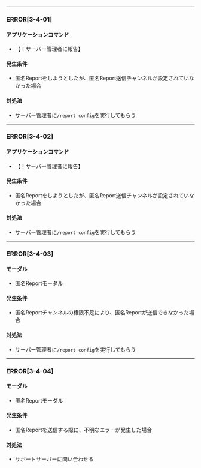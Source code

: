 
---

### ERROR[3-4-01]
#### アプリケーションコマンド
- 【！サーバー管理者に報告】
#### 発生条件
- 匿名Reportをしようとしたが、匿名Report送信チャンネルが設定されていなかった場合
#### 対処法
- サーバー管理者に`/report config`を実行してもらう

---

### ERROR[3-4-02]
#### アプリケーションコマンド
- 【！サーバー管理者に報告】
#### 発生条件
- 匿名Reportをしようとしたが、匿名Report送信チャンネルが設定されていなかった場合
#### 対処法
- サーバー管理者に`/report config`を実行してもらう

---

### ERROR[3-4-03]
#### モーダル
- 匿名Reportモーダル
#### 発生条件
- 匿名Reportチャンネルの権限不足により、匿名Reportが送信できなかった場合
#### 対処法
- サーバー管理者に`/report config`を実行してもらう

---

### ERROR[3-4-04]
#### モーダル
- 匿名Reportモーダル
#### 発生条件
- 匿名Reportを送信する際に、不明なエラーが発生した場合
#### 対処法
- サポートサーバーに問い合わせる